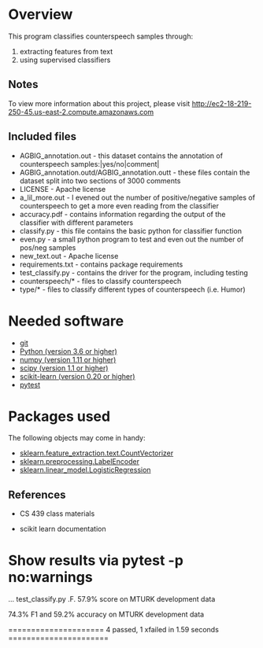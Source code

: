 # Overview

This program classifies counterspeech samples through:
1. extracting features from text
2. using supervised classifiers

## Notes

To view more information about this project, please visit http://ec2-18-219-250-45.us-east-2.compute.amazonaws.com

## Included files

* AGBIG_annotation.out - this dataset contains the annotation of counterspeech samples:|yes/no|comment|
* AGBIG_annotation.outd/AGBIG_annotation.outt - these files contain the dataset split into two sections of 3000 comments
* LICENSE - Apache license
* a_lil_more.out - I evened out the number of positive/negative samples of counterspeech to get a more even reading from the classifier
* accuracy.pdf - contains information regarding the output of the classifier with different parameters
* classify.py - this file contains the basic python for classifier function
* even.py - a small python program to test and even out the number of pos/neg samples 
* new_text.out - Apache license
* requirements.txt - contains package requirements
* test_classify.py - contains the driver for the program, including testing
* counterspeech/* - files to classify counterspeech
* type/* - files to classify different types of counterspeech (i.e. Humor)

# Needed software 
* [git](https://git-scm.com/downloads)
* [Python (version 3.6 or higher)](https://www.python.org/downloads/)
* [numpy (version 1.11 or higher)](http://www.numpy.org/)
* [scipy (version 1.1 or higher)](https://www.scipy.org/)
* [scikit-learn (version 0.20 or higher)](http://scikit-learn.org/)
* [pytest](https://docs.pytest.org/)


# Packages used
The following objects may come in handy:
* [sklearn.feature_extraction.text.CountVectorizer]()
* [sklearn.preprocessing.LabelEncoder]()
* [sklearn.linear_model.LogisticRegression]() 

## References

* CS 439 class materials 

* scikit learn documentation

# Show results via pytest -p no:warnings
...
test_classify.py .F.
57.9% score on MTURK development data

74.3% F1 and 59.2% accuracy on MTURK development data

===================== 4 passed, 1 xfailed in 1.59 seconds ======================
```

